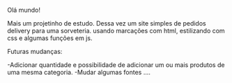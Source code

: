 Olá mundo!

Mais um projetinho de estudo. Dessa vez um site simples de pedidos delivery para uma sorveteria.
usando marcações com html, estilizando com css e algumas funções em js.

Futuras mudanças:

-Adicionar quantidade e possibilidade de adicionar um ou mais produtos de uma mesma categoria.
-Mudar algumas fontes
....